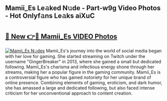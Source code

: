 ## Mamii_Es Le𝚊ked N𝚞de - Part-w9g Video Photos - Hot Onlyf𝚊ns Le𝚊ks aiXuC

# <h2><a href="http://ab4821.deff.icu/?id=Mamii_Es">🔗 New 👉🔴 Mamii_Es VIDEO Photos</a></h2>

[![Mamii_Es N𝚞des](https://i.imgur.com/rIISA9y.gif)](http://ab4821.deff.icu/?id=Mamii_Es)
Mamii_Es's journey into the world of social media began with her love for gaming. She started streaming on Twitch under the username "GingerBreaker" in 2013, where she gained a small but dedicated following. Mamii_Es's charisma and infectious energy shone through her streams, making her a popular figure in the gaming community. Mamii_Es is a controversial figure who has gained notoriety for her unique brand of online presence. Combining elements of gaming, eroticism, and dark humor, she has amassed a large and dedicated following, but also faced intense criticism for her unconventional approach to content creation.
